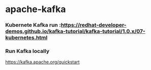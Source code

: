 # apache-kafka



### Kubernete Kafka run :https://redhat-developer-demos.github.io/kafka-tutorial/kafka-tutorial/1.0.x/07-kubernetes.html


### Run Kafka locally

https://kafka.apache.org/quickstart
